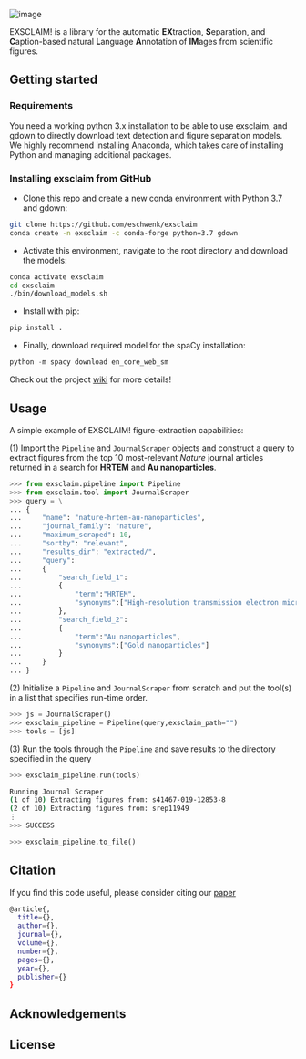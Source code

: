 ![image](https://drive.google.com/uc?export=view&id=142XkACsDxT9r9VgVg0RUsVvjJhaBqRIs)


EXSCLAIM! is a library for the automatic **EX**traction, **S**eparation, and **C**aption-based natural **L**anguage **A**nnotation of **IM**ages from scientific figures.

## Getting started

### Requirements
You need a working python 3.x installation to be able to use exsclaim, and gdown to directly download text detection and figure separation models. We highly recommend installing Anaconda, which takes care of installing Python and managing additional packages.

### Installing exsclaim from GitHub
- Clone this repo and create a new conda environment with Python 3.7 and gdown:
```sh
git clone https://github.com/eschwenk/exsclaim
conda create -n exsclaim -c conda-forge python=3.7 gdown
```
- Activate this environment, navigate to the root directory and download the models:
```sh
conda activate exsclaim
cd exsclaim
./bin/download_models.sh
```
- Install with pip:
```sh
pip install .
```
- Finally, download required model for the spaCy installation:
```python
python -m spacy download en_core_web_sm
```

Check out the project [wiki](https://gitlab.com/MaterialEyes/exsclaim/wikis/home) for more details!

## Usage
A simple example of EXSCLAIM! figure-extraction capabilities:

(1) Import the <code>Pipeline</code> and <code>JournalScraper</code> objects and construct a query to 
extract figures from the top 10 most-relevant *Nature* journal articles 
returned in a search for **HRTEM** and **Au nanoparticles**.
```python
>>> from exsclaim.pipeline import Pipeline
>>> from exsclaim.tool import JournalScraper
>>> query = \
... {   
...     "name": "nature-hrtem-au-nanoparticles",
...     "journal_family": "nature",
...     "maximum_scraped": 10,
...     "sortby": "relevant",
...     "results_dir": "extracted/",
...     "query":
...     {
...         "search_field_1":
...         {
...             "term":"HRTEM",
...             "synonyms":["High-resolution transmission electron microscopy"]
...         },
...         "search_field_2":
...         {
...             "term":"Au nanoparticles",
...             "synonyms":["Gold nanoparticles"]
...         }
...     }
... }
```
(2)  Initialize a <code>Pipeline</code> and <code>JournalScraper</code> from scratch and put the tool(s) in a list that specifies run-time order.
```python
>>> js = JournalScraper()
>>> exsclaim_pipeline = Pipeline(query,exsclaim_path="")
>>> tools = [js] 
```
(3)  Run the tools through the <code>Pipeline</code> and save results to the directory specified in the query
```python
>>> exsclaim_pipeline.run(tools)
```
```sh       
Running Journal Scraper
(1 of 10) Extracting figures from: s41467-019-12853-8
(2 of 10) Extracting figures from: srep11949
⋮
>>> SUCCESS
```
```python
>>> exsclaim_pipeline.to_file()
```

## Citation
If you find this code useful, please consider citing our [paper](#paper)
```sh
@article{,
  title={},
  author={},
  journal={},
  volume={},
  number={},
  pages={},
  year={},
  publisher={}
}
```

## Acknowledgements <a name="credits"></a>

## License <a name="license"></a>
